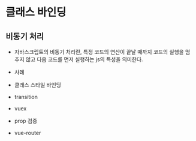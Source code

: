 # 클래스 바인딩

## 비동기 처리

- 자바스크립트의 비동기 처리란, 특정 코드의 연산이 끝날 때까지 코드의 실행을 멈추지 않고 다음 코드를 먼저 실행하는 js의 특성을 의미한다.

- 사례

- 클래스 스타일 바인딩 
- transition
- vuex
- prop 검증
- vue-router
